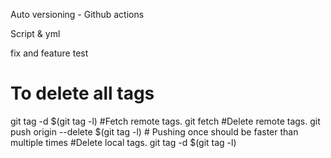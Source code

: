 Auto versioning - Github actions

Script & yml

fix and feature
test

# To delete all tags

git tag -d $(git tag -l)
#Fetch remote tags.
git fetch
#Delete remote tags.
git push origin --delete $(git tag -l) # Pushing once should be faster than multiple times
#Delete local tags.
git tag -d $(git tag -l)
